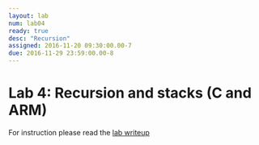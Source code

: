 ```yaml
---
layout: lab
num: lab04
ready: true
desc: "Recursion"
assigned: 2016-11-20 09:30:00.00-7
due: 2016-11-29 23:59:00.00-8
---
```


# Lab 4: Recursion and stacks (C and ARM)

For instruction please read the [lab writeup](/lab/lab04/recursionlab.pdf)
